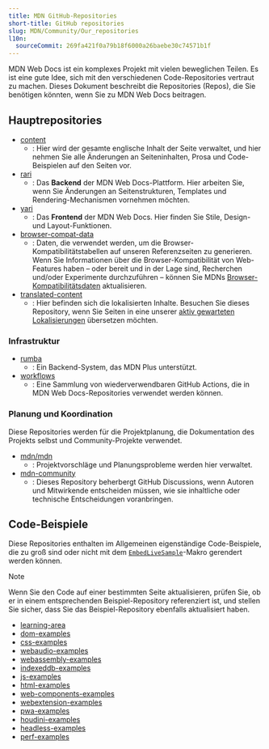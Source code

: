 ```yaml
---
title: MDN GitHub-Repositories
short-title: GitHub repositories
slug: MDN/Community/Our_repositories
l10n:
  sourceCommit: 269fa421f0a79b18f6000a26baebe30c74571b1f
---
```


MDN Web Docs ist ein komplexes Projekt mit vielen beweglichen Teilen. Es ist eine gute Idee, sich mit den verschiedenen Code-Repositories vertraut zu machen. Dieses Dokument beschreibt die Repositories (Repos), die Sie benötigen könnten, wenn Sie zu MDN Web Docs beitragen.

## Hauptrepositories

- [content](https://github.com/mdn/content)
  - : Hier wird der gesamte englische Inhalt der Seite verwaltet, und hier nehmen Sie alle Änderungen an Seiteninhalten, Prosa und Code-Beispielen auf den Seiten vor.
- [rari](https://github.com/mdn/rari)
  - : Das **Backend** der MDN Web Docs-Plattform. Hier arbeiten Sie, wenn Sie Änderungen an Seitenstrukturen, Templates und Rendering-Mechanismen vornehmen möchten.
- [yari](https://github.com/mdn/yari)
  - : Das **Frontend** der MDN Web Docs. Hier finden Sie Stile, Design- und Layout-Funktionen.
- [browser-compat-data](https://github.com/mdn/browser-compat-data)
  - : Daten, die verwendet werden, um die Browser-Kompatibilitätstabellen auf unseren Referenzseiten zu generieren.
    Wenn Sie Informationen über die Browser-Kompatibilität von Web-Features haben – oder bereit und in der Lage sind, Recherchen und/oder Experimente durchzuführen – können Sie MDNs [Browser-Kompatibilitätsdaten](https://github.com/mdn/browser-compat-data/blob/main/docs/contributing.md) aktualisieren.
- [translated-content](https://github.com/mdn/translated-content)
  - : Hier befinden sich die lokalisierten Inhalte.
    Besuchen Sie dieses Repository, wenn Sie Seiten in eine unserer [aktiv gewarteten Lokalisierungen](https://github.com/mdn/translated-content#locales) übersetzen möchten.

### Infrastruktur

- [rumba](https://github.com/mdn/rumba)
  - : Ein Backend-System, das MDN Plus unterstützt.
- [workflows](https://github.com/mdn/workflows)
  - : Eine Sammlung von wiederverwendbaren GitHub Actions, die in MDN Web Docs-Repositories verwendet werden können.

### Planung und Koordination

Diese Repositories werden für die Projektplanung, die Dokumentation des Projekts selbst und Community-Projekte verwendet.

- [mdn/mdn](https://github.com/mdn/mdn)
  - : Projektvorschläge und Planungsprobleme werden hier verwaltet.
- [mdn-community](https://github.com/mdn/mdn-community)
  - : Dieses Repository beherbergt GitHub Discussions, wenn Autoren und Mitwirkende entscheiden müssen, wie sie inhaltliche oder technische Entscheidungen voranbringen.

## Code-Beispiele

Diese Repositories enthalten im Allgemeinen eigenständige Code-Beispiele, die zu groß sind oder nicht mit dem [`EmbedLiveSample`](/de/docs/MDN/Writing_guidelines/Page_structures/Live_samples#live_sample_macros)-Makro gerendert werden können.

> [!NOTE]
> Wenn Sie den Code auf einer bestimmten Seite aktualisieren, prüfen Sie, ob er in einem entsprechenden Beispiel-Repository referenziert ist, und stellen Sie sicher, dass Sie das Beispiel-Repository ebenfalls aktualisiert haben.

- [learning-area](https://github.com/mdn/learning-area)
- [dom-examples](https://github.com/mdn/dom-examples)
- [css-examples](https://github.com/mdn/css-examples)
- [webaudio-examples](https://github.com/mdn/webaudio-examples)
- [webassembly-examples](https://github.com/mdn/webassembly-examples)
- [indexeddb-examples](https://github.com/mdn/indexeddb-examples)
- [js-examples](https://github.com/mdn/js-examples)
- [html-examples](https://github.com/mdn/html-examples)
- [web-components-examples](https://github.com/mdn/web-components-examples)
- [webextension-examples](https://github.com/mdn/webextensions-examples)
- [pwa-examples](https://github.com/mdn/pwa-examples)
- [houdini-examples](https://github.com/mdn/houdini-examples)
- [headless-examples](https://github.com/mdn/headless-examples)
- [perf-examples](https://github.com/mdn/perf-examples)
